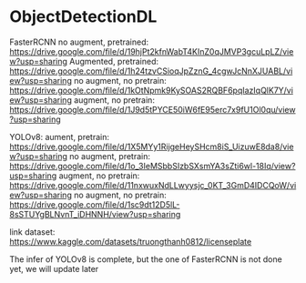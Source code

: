 # ObjectDetectionDL
FasterRCNN
no augment, pretrained: https://drive.google.com/file/d/19hjPt2kfnWabT4KInZ0qJMVP3gcuLpLZ/view?usp=sharing
Augmented, pretrained: https://drive.google.com/file/d/1h24tzvCSioqJpZznG_4cgwJcNnXJUABL/view?usp=sharing
no augment, no pretrain: https://drive.google.com/file/d/1kOtNpmk9KySOAS2RQBF6pqIazIqQlK7Y/view?usp=sharing
augment, no pretrain: https://drive.google.com/file/d/1J9d5tPYCE50iW6fE95erc7x9fU1Ol0qu/view?usp=sharing

YOLOv8:
aument, pretrain: https://drive.google.com/file/d/1X5MYy1RijgeHeySHcm8iS_UizuwE8da8/view?usp=sharing
no augment, pretrain: https://drive.google.com/file/d/1o_3IeMSbbSIzbSXsmYA3sZti6wl-18Iq/view?usp=sharing
augment, no pretrain: https://drive.google.com/file/d/11nxwuxNdLLwyysjc_0KT_3GmD4IDCQoW/view?usp=sharing
no augment, no pretrain: https://drive.google.com/file/d/1sc9dt12D5lL-8sSTUYgBLNvnT_iDHNNH/view?usp=sharing

link dataset: https://www.kaggle.com/datasets/truongthanh0812/licenseplate

The infer of YOLOv8 is complete, but the one of FasterRCNN is not done yet, we will update later